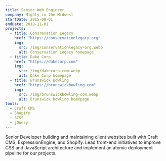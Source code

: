 ```yaml
---
title: Senior Web Engineer
company: Mighty in the Midwest
startDate: 2015-08-01
endDate: 2018-11-01
projects:
  - title: Consrevation Legacy
    href: "https://conservationlegacy.org"
    img:
      src: /img/conservationlegacy-org.webp
      alt: Conservation Legacy homepage
  - title: Dake Corp
    href: "https://dakecorp.com"
    img:
      src: /img/dakecorp-com.webp
      alt: Dake Corp homepage
  - title: Brunswick Bowling
    href: "https://brunswickbowling.com"
    img:
      src: /img/brunswickbowling-com.webp
      alt: Brunswick bowling homepage
tools:
  - Craft CMS
  - Shopify
  - SCSS
  - jQuery
---
```


Senior Developer building and maintaining client websites built with Craft CMS, ExpressionEngine, and Shopify. Lead front-end initiatives to improve CSS and JavaScript architecture and implement an atomic deployment pipeline for our projects.
